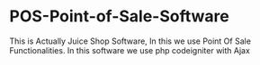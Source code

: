 # POS-Point-of-Sale-Software

This is Actually Juice Shop Software, In this we use Point Of Sale Functionalities.
In this software we use php codeigniter with Ajax 
